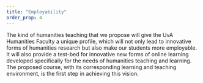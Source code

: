 ```yaml
---
title: "Employability"
order_prop: 4
---
```


The kind of humanities teaching that we propose will give the UvA Humanities Faculty a unique profile, which will not only lead to innovative forms of humanities research but also make our students more employable. It will also provide a test-bed for innovative new forms of online learning developed specifically for the needs of humanities teaching and learning. The proposed course, with its corresponding learning and teaching environment, is the first step in achieving this vision.
